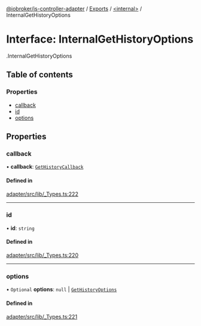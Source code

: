 [@iobroker/js-controller-adapter](../README.md) / [Exports](../modules.md) / [<internal\>](../modules/internal_.md) / InternalGetHistoryOptions

# Interface: InternalGetHistoryOptions

[<internal>](../modules/internal_.md).InternalGetHistoryOptions

## Table of contents

### Properties

- [callback](internal_.InternalGetHistoryOptions.md#callback)
- [id](internal_.InternalGetHistoryOptions.md#id)
- [options](internal_.InternalGetHistoryOptions.md#options)

## Properties

### callback

• **callback**: [`GetHistoryCallback`](../modules/internal_.md#gethistorycallback)

#### Defined in

[adapter/src/lib/_Types.ts:222](https://github.com/ioBroker/ioBroker.js-controller/blob/9c021089/packages/adapter/src/lib/_Types.ts#L222)

___

### id

• **id**: `string`

#### Defined in

[adapter/src/lib/_Types.ts:220](https://github.com/ioBroker/ioBroker.js-controller/blob/9c021089/packages/adapter/src/lib/_Types.ts#L220)

___

### options

• `Optional` **options**: ``null`` \| [`GetHistoryOptions`](internal_.GetHistoryOptions.md)

#### Defined in

[adapter/src/lib/_Types.ts:221](https://github.com/ioBroker/ioBroker.js-controller/blob/9c021089/packages/adapter/src/lib/_Types.ts#L221)
